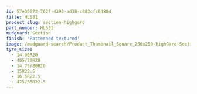 ```yaml
---
id: 57e36972-762f-4393-ad38-c882cfc6488d
title: HLS31
product_slug: section-highgard
part_number: HLS31
mudguard: Section
finish: 'Patterned textured'
image: /mudguard-search/Product_Thumbnail_Square_250x250-HighGard-Section.jpg
tyre_size:
  - 14.00R20
  - 405/70R20
  - 14.75/80R20
  - 15R22.5
  - 16.5R22.5
  - 425/65R22.5
---
```

